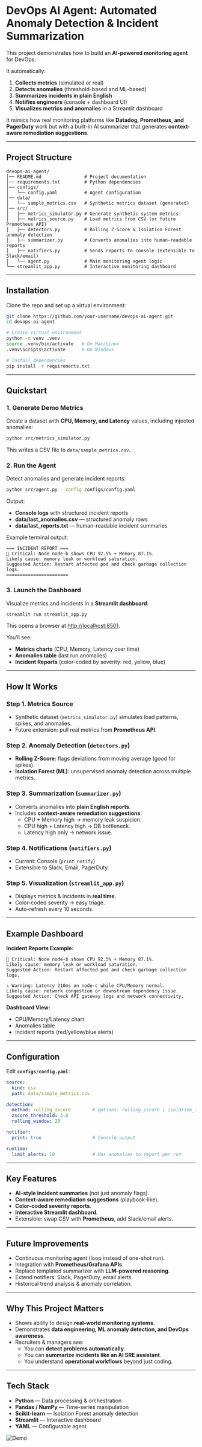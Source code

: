 # DevOps AI Agent: Automated Anomaly Detection & Incident Summarization

This project demonstrates how to build an **AI-powered monitoring agent** for DevOps.  

It automatically:
1. **Collects metrics** (simulated or real)
2. **Detects anomalies** (threshold-based and ML-based)
3. **Summarizes incidents in plain English**
4. **Notifies engineers** (console + dashboard UI)
5. **Visualizes metrics and anomalies** in a Streamlit dashboard

It mimics how real monitoring platforms like **Datadog, Prometheus, and PagerDuty** work but with a built-in AI summarizer that generates **context-aware remediation suggestions**.

---

## Project Structure

```
devops-ai-agent/
│── README.md                # Project documentation
│── requirements.txt         # Python dependencies
│── configs/
│   └── config.yaml          # Agent configuration
│── data/
│   └── sample_metrics.csv   # Synthetic metrics dataset (generated)
│── src/
│   ├── metrics_simulator.py # Generate synthetic system metrics
│   ├── metrics_source.py    # Load metrics from CSV (or future Prometheus API)
│   ├── detectors.py         # Rolling Z-Score & Isolation Forest anomaly detection
│   ├── summarizer.py        # Converts anomalies into human-readable reports
│   ├── notifiers.py         # Sends reports to console (extensible to Slack/email)
│   └── agent.py             # Main monitoring agent logic
└── streamlit_app.py         # Interactive monitoring dashboard
```

---

## Installation

Clone the repo and set up a virtual environment:

```bash
git clone https://github.com/your-username/devops-ai-agent.git
cd devops-ai-agent

# Create virtual environment
python -m venv .venv
source .venv/bin/activate   # On Mac/Linux
.venv\Scripts\activate      # On Windows

# Install dependencies
pip install -r requirements.txt
```

---

## Quickstart

### 1. Generate Demo Metrics
Create a dataset with **CPU, Memory, and Latency** values, including injected anomalies:

```bash
python src/metrics_simulator.py
```

This writes a CSV file to `data/sample_metrics.csv`.



### 2. Run the Agent
Detect anomalies and generate incident reports:

```bash
python src/agent.py --config configs/config.yaml
```

Output:
- **Console logs** with structured incident reports
- **data/last_anomalies.csv** — structured anomaly rows
- **data/last_reports.txt** — human-readable incident summaries

Example terminal output:

```
=== INCIDENT REPORT ===
🚨 Critical: Node node-b shows CPU 92.5% + Memory 87.1%.
Likely cause: memory leak or workload saturation.
Suggested Action: Restart affected pod and check garbage collection logs.
=======================
```

### 3. Launch the Dashboard
Visualize metrics and incidents in a **Streamlit dashboard**:

```bash
streamlit run streamlit_app.py
```

This opens a browser at [http://localhost:8501](http://localhost:8501).

You’ll see:
- **Metrics charts** (CPU, Memory, Latency over time)
- **Anomalies table** (last run anomalies)
- **Incident Reports** (color-coded by severity: red, yellow, blue)

---

## How It Works

### Step 1. Metrics Source
- Synthetic dataset (`metrics_simulator.py`) simulates load patterns, spikes, and anomalies.
- Future extension: pull real metrics from **Prometheus API**.

### Step 2. Anomaly Detection (`detectors.py`)
- **Rolling Z-Score**: flags deviations from moving average (good for spikes).
- **Isolation Forest (ML)**: unsupervised anomaly detection across multiple metrics.

### Step 3. Summarization (`summarizer.py`)
- Converts anomalies into **plain English reports**.
- Includes **context-aware remediation suggestions**:
    - CPU + Memory high → memory leak suspicion.
    - CPU high + Latency high → DB bottleneck.
    - Latency high only → network issue.

### Step 4. Notifications (`notifiers.py`)
- Current: Console (`print_notify`)
- Extensible to Slack, Email, PagerDuty.

### Step 5. Visualization (`streamlit_app.py`)
- Displays metrics & incidents in **real time**.
- Color-coded severity → easy triage.
- Auto-refresh every 10 seconds.

---

## Example Dashboard

**Incident Reports Example:**

```
🚨 Critical: Node node-b shows CPU 92.5% + Memory 87.1%.
Likely cause: memory leak or workload saturation.
Suggested Action: Restart affected pod and check garbage collection logs.

⚠️ Warning: Latency 210ms on node-c while CPU/Memory normal.
Likely cause: network congestion or downstream dependency issue.
Suggested Action: Check API gateway logs and network connectivity.
```

**Dashboard View:**
- CPU/Memory/Latency chart
- Anomalies table
- Incident reports (red/yellow/blue alerts)

---

## Configuration

Edit **`configs/config.yaml`**:

```yaml
source:
  kind: csv
  path: data/sample_metrics.csv

detection:
  method: rolling_zscore        # Options: rolling_zscore | isolation_forest
  zscore_threshold: 3.0
  rolling_window: 20

notifier:
  print: true                   # Console output

runtime:
  limit_alerts: 10              # Max anomalies to report per run
```

---

## Key Features
- **AI-style incident summaries** (not just anomaly flags).
- **Context-aware remediation suggestions** (playbook-like).
- **Color-coded severity reports**.
- **Interactive Streamlit dashboard**.
- Extensible: swap CSV with **Prometheus**, add Slack/email alerts.

---

## Future Improvements
- Continuous monitoring agent (loop instead of one-shot run).
- Integration with **Prometheus/Grafana APIs**.
- Replace templated summarizer with **LLM-powered reasoning**.
- Extend notifiers: Slack, PagerDuty, email alerts.
- Historical trend analysis & anomaly correlation.

---

## Why This Project Matters
- Shows ability to design **real-world monitoring systems**.
- Demonstrates **data engineering, ML anomaly detection, and DevOps awareness**.
- Recruiters & managers see:
    - You can **detect problems automatically**.
    - You can **summarize incidents like an AI SRE assistant**.
    - You understand **operational workflows** beyond just coding.

---

## Tech Stack
- **Python** — Data processing & orchestration
- **Pandas / NumPy** — Time-series manipulation
- **Scikit-learn** — Isolation Forest anomaly detection
- **Streamlit** — Interactive dashboard
- **YAML** — Configurable agent

![Demo](assets/demo.gif)
